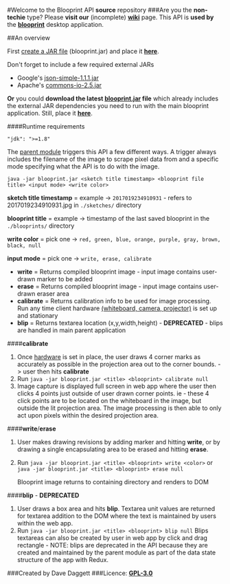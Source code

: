 #Welcome to the Blooprint API **source** repository
###Are you the **non-techie** type?  Please **visit our** (incomplete) [**wiki**](https://github.com/blooprint/blooprint/wiki) page.
This API is **used by** the [**blooprint**](https://github.com/blooprint/blooprint) desktop application.

##An overview

First [create a JAR file](http://docs.oracle.com/javase/tutorial/deployment/jar/build.html) (blooprint.jar) and place it **[here](https://github.com/blooprint/blooprint/tree/master/api)**.

Don't forget to include a few required external JARs
- Google's [json-simple-1.1.1.jar](https://storage.googleapis.com/google-code-archive-downloads/v2/code.google.com/json-simple/json-simple-1.1.1.jar)
- Apache's [commons-io-2.5.jar](http://www-us.apache.org/dist//commons/io/source/commons-io-2.5-src.zip)

**Or** you could **download the latest [blooprint.jar](https://github.com/blooprint/blooprint-api/releases) file** which already includes the external JAR dependencies you need to run with the main blooprint application.  Still, place it **[here](https://github.com/blooprint/blooprint/tree/master/api)**.

####Runtime requirements
```
"jdk": ">=1.8"
```

The [parent module](https://github.com/blooprint/blooprint) triggers this API a few different ways. A trigger always includes the filename of the image to scrape pixel data from and a specific mode specifying what the API is to do with the image.

    java -jar blooprint.jar <sketch title timestamp> <blooprint file title> <input mode> <write color>

**sketch title timestamp** = example -> `2017019234910931` - refers to 2017019234910931.jpg in `./sketches/` directory

**blooprint title** = example -> timestamp of the last saved blooprint in the `./blooprints/` directory

**write color** = pick one -> `red, green, blue, orange, purple, gray, brown, black, null`

**input mode** = pick one -> `write, erase, calibrate`

- **write** = Returns compiled blooprint image - input image contains user-drawn marker to be added
- **erase** = Returns compiled blooprint image - input image contains user-drawn eraser area
- **calibrate** = Returns calibration info to be used for image processing. Run any time client hardware [(whiteboard, camera, projector)](https://github.com/blooprint/blooprint/wiki/Required-Hardware) is set up and stationary
- **blip** = Returns textarea location (x,y,width,height) - **DEPRECATED** - blips are handled in main parent application

####**calibrate**
1. Once [hardware](https://github.com/blooprint/blooprint/wiki/Required-Hardware) is set in place, the user draws 4 corner marks as accurately as possible in the projection area out to the corner bounds. -> user then hits **calibrate**
2. Run
	`java -jar blooprint.jar <title> <blooprint> calibrate null`
3. Image capture is displayed full screen in web app where the user then clicks 4 points just outside of user drawn corner points.  ie - these 4 click points are to be located on the whiteboard in the image, but outside the lit projection area.  The image processing is then able to only act upon pixels within the desired projection area.

####**write**/**erase**
1. 	User makes drawing revisions by adding marker and hitting **write**, or by drawing a single encapsulating area to be erased and hitting **erase**.
2. Run
	`java -jar blooprint.jar <title> <blooprint> write <color>`
	or
	`java -jar blooprint.jar <title> <blooprint> erase null`

	Blooprint image returns to containing directory and renders to DOM

####**blip** - **DEPRECATED**
1. User draws a box area and hits **blip**.  Textarea unit values are returned for textarea addition to the DOM where the text is maintained by users within the web app.
2. Run
	`java -jar blooprint.jar <title> <blooprint> blip null`
Blips textareas can also be created by user in web app by click and drag rectangle - NOTE: blips are deprecated in the API because they are created and maintained by the parent module as part of the data state structure of the app with Redux.

###Created by Dave Daggett
###Licence:	[**GPL-3.0**](https://github.com/blooprint/blooprint/blob/master/LICENSE)
